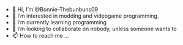 - 👋 Hi, I’m @Bonnie-Thebunbuns09
- 👀 I’m interested in modding and videogame programming.
- 🌱 I’m currently learning programming
- 💞️ I’m looking to collaborate on nobody, unless someone wants to
- 📫 How to reach me ...

<!---
Bonnie-Thebunbuns09/Bonnie-Thebunbuns09 is a ✨ special ✨ repository because its `README.md` (this file) appears on your GitHub profile.
You can click the Preview link to take a look at your changes.
--->
